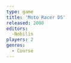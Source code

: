 ```yaml
---
type: game
title: 'Moto Racer DS'
released: 2008
editors: 
  -Nobilis
players: 2
genres:
  - Course
---
```

